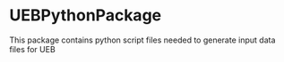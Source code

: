 UEBPythonPackage
================

This package contains python script files needed to generate input data files for UEB